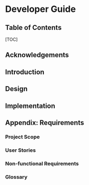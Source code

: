 # Developer Guide

## Table of Contents
[TOC]

## Acknowledgements

## Introduction

## Design

## Implementation

## Appendix: Requirements

### Project Scope
### User Stories
### Non-functional Requirements
### Glossary
